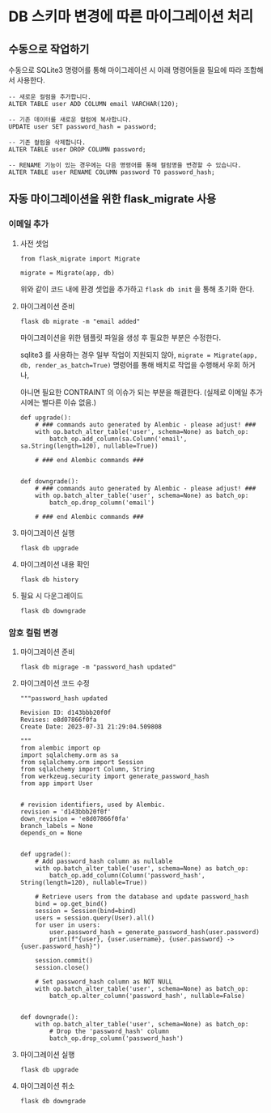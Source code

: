 # DB 스키마 변경에 따른 마이그레이션 처리

## 수동으로 작업하기
수동으로 SQLite3 명령어를 통해 마이그레이션 시 아래 명령어들을 필요에 따라 조합해서 사용한다.
```
-- 새로운 컬럼을 추가합니다.
ALTER TABLE user ADD COLUMN email VARCHAR(120);

-- 기존 데이터를 새로운 컬럼에 복사합니다.
UPDATE user SET password_hash = password;

-- 기존 컬럼을 삭제합니다.
ALTER TABLE user DROP COLUMN password;

-- RENAME 기능이 있는 경우에는 다음 명령어를 통해 컬럼명을 변경할 수 있습니다.
ALTER TABLE user RENAME COLUMN password TO password_hash;
```

## 자동 마이그레이션을 위한 flask_migrate 사용
### 이메일 추가

1. 사전 셋업
    ```
    from flask_migrate import Migrate

    migrate = Migrate(app, db)
    ```

    위와 같이 코드 내에 환경 셋업을 추가하고 `flask db init` 을 통해 초기화 한다.

2. 마이그레이션 준비
    ```
    flask db migrate -m "email added"
    ```

    마이그레이션을 위한 템플릿 파일을 생성 후 필요한 부분은 수정한다.

    sqlite3 를 사용하는 경우 일부 작업이 지원되지 않아, `migrate = Migrate(app, db, render_as_batch=True)` 명령어를 통해 배치로 작업을 수행해서 우회 하거나, 

    아니면 필요한 CONTRAINT 의 이슈가 되는 부분을 해결한다. (실제로 이메일 추가시에는 별다른 이슈 없음.)

    ```
    def upgrade():
        # ### commands auto generated by Alembic - please adjust! ###
        with op.batch_alter_table('user', schema=None) as batch_op:
            batch_op.add_column(sa.Column('email', sa.String(length=120), nullable=True))

        # ### end Alembic commands ###


    def downgrade():
        # ### commands auto generated by Alembic - please adjust! ###
        with op.batch_alter_table('user', schema=None) as batch_op:
            batch_op.drop_column('email')

        # ### end Alembic commands ###

    ```

1. 마이그레이션 실행
    ```
    flask db upgrade
    ```

2. 마이그레이션 내용 확인
    ```
    flask db history
    ```

3. 필요 시 다운그레이드
    ```
    flask db downgrade
    ```

### 암호 컬럼 변경

1. 마이그레이션 준비
    ```
    flask db migrage -m "password_hash updated"
    ```

2. 마이그레이션 코드 수정
    ```
    """password_hash updated

    Revision ID: d143bbb20f0f
    Revises: e8d07866f0fa
    Create Date: 2023-07-31 21:29:04.509808

    """
    from alembic import op
    import sqlalchemy.orm as sa
    from sqlalchemy.orm import Session
    from sqlalchemy import Column, String
    from werkzeug.security import generate_password_hash
    from app import User


    # revision identifiers, used by Alembic.
    revision = 'd143bbb20f0f'
    down_revision = 'e8d07866f0fa'
    branch_labels = None
    depends_on = None


    def upgrade():
        # Add password_hash column as nullable
        with op.batch_alter_table('user', schema=None) as batch_op:
            batch_op.add_column(Column('password_hash', String(length=120), nullable=True))

        # Retrieve users from the database and update password_hash
        bind = op.get_bind()
        session = Session(bind=bind)
        users = session.query(User).all()
        for user in users:
            user.password_hash = generate_password_hash(user.password)
            print(f"{user}, {user.username}, {user.password} -> {user.password_hash}")

        session.commit()
        session.close()

        # Set password_hash column as NOT NULL
        with op.batch_alter_table('user', schema=None) as batch_op:
            batch_op.alter_column('password_hash', nullable=False)


    def downgrade():
        with op.batch_alter_table('user', schema=None) as batch_op:
            # Drop the 'password_hash' column
            batch_op.drop_column('password_hash')

    ```

3. 마이그레이션 실행
    ```
    flask db upgrade
    ```

4. 마이그레이션 취소
   ```
   flask db downgrade
   ```

